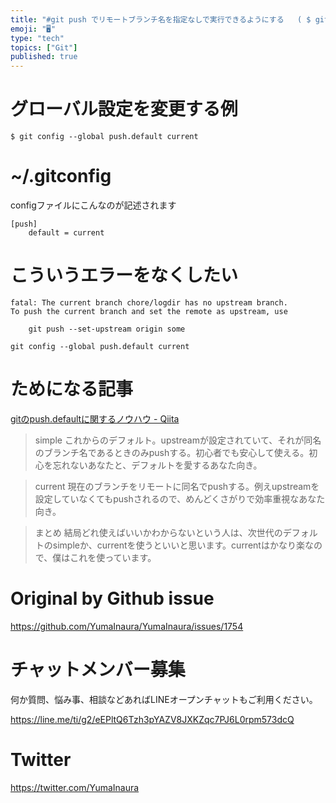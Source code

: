 ```yaml
---
title: "#git push でリモートブランチ名を指定なしで実行できるようにする   ( $ git config --global push.de"
emoji: "🖥"
type: "tech"
topics: ["Git"]
published: true
---
```


# グローバル設定を変更する例

```
$ git config --global push.default current
```

# ~/.gitconfig

configファイルにこんなのが記述されます

```
[push]
	default = current
```

# こういうエラーをなくしたい

```
fatal: The current branch chore/logdir has no upstream branch.
To push the current branch and set the remote as upstream, use

    git push --set-upstream origin some
```

```
git config --global push.default current
```

# ためになる記事


[gitのpush.defaultに関するノウハウ - Qiita](https://qiita.com/awakia/items/6aaea1ffecba725be601)


>simple
>これからのデフォルト。upstreamが設定されていて、それが同名のブランチ名であるときのみpushする。初心者でも安心して使える。初心を忘れないあなたと、デフォルトを愛するあなた向き。

>current
>現在のブランチをリモートに同名でpushする。例えupstreamを設定していなくてもpushされるので、めんどくさがりで効率重視なあなた向き。

>まとめ
>結局どれ使えばいいかわからないという人は、次世代のデフォルトのsimpleか、currentを使うといいと思います。currentはかなり楽なので、僕はこれを使っています。



# Original by Github issue

https://github.com/YumaInaura/YumaInaura/issues/1754








<!-- Update From Qiita API -->

# チャットメンバー募集


何か質問、悩み事、相談などあればLINEオープンチャットもご利用ください。

https://line.me/ti/g2/eEPltQ6Tzh3pYAZV8JXKZqc7PJ6L0rpm573dcQ





# Twitter


https://twitter.com/YumaInaura


<!-- Update From Qiita API -->


